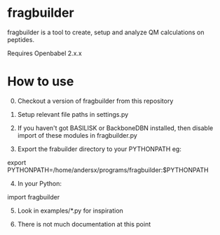 fragbuilder
===========

fragbuilder is a tool to create, setup and analyze QM calculations on peptides.

Requires Openbabel 2.x.x

How to use
==========

0) Checkout a version of fragbuilder from this repository

1) Setup relevant file paths in settings.py

2) If you haven't got BASILISK or BackboneDBN installed, then disable import of these modules in fragbuilder.py

3) Export the frabuilder directory to your PYTHONPATH eg:

export PYTHONPATH=/home/andersx/programs/fragbuilder:$PYTHONPATH

4) In your Python:

import fragbuilder


5) Look in examples/*.py for inspiration

6) There is not much documentation at this point

